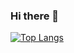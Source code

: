 ### Hi there 👋
[![Top Langs](https://github-readme-stats.vercel.app/api/top-langs/?username=endodaigakuseitaishi
)](https://github.com/anuraghazra/github-readme-stats)

<!--
**endodaigakuseitaishi/endodaigakuseitaishi** is a ✨ _special_ ✨ repository because its `README.md` (this file) appears on your GitHub profile.

Here are some ideas to get you started:

- 🔭 I’m currently working on ...
- 🌱 I’m currently learning ...
- 👯 I’m looking to collaborate on ...
- 🤔 I’m looking for help with ...
- 💬 Ask me about ...
- 📫 How to reach me: ...
- 😄 Pronouns: ...
- ⚡ Fun fact: ...
-->
